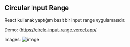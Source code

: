 
## Circular Input Range

React kullanak yaptığım basit bir input range uygulamasıdır.

Demo: (https://circle-input-range.vercel.app/)

Images:
![image](https://github.com/muhammet-celik-90/circle-input-range/assets/111661381/c97eb6ab-d149-4063-8012-c32832ef68f9)

